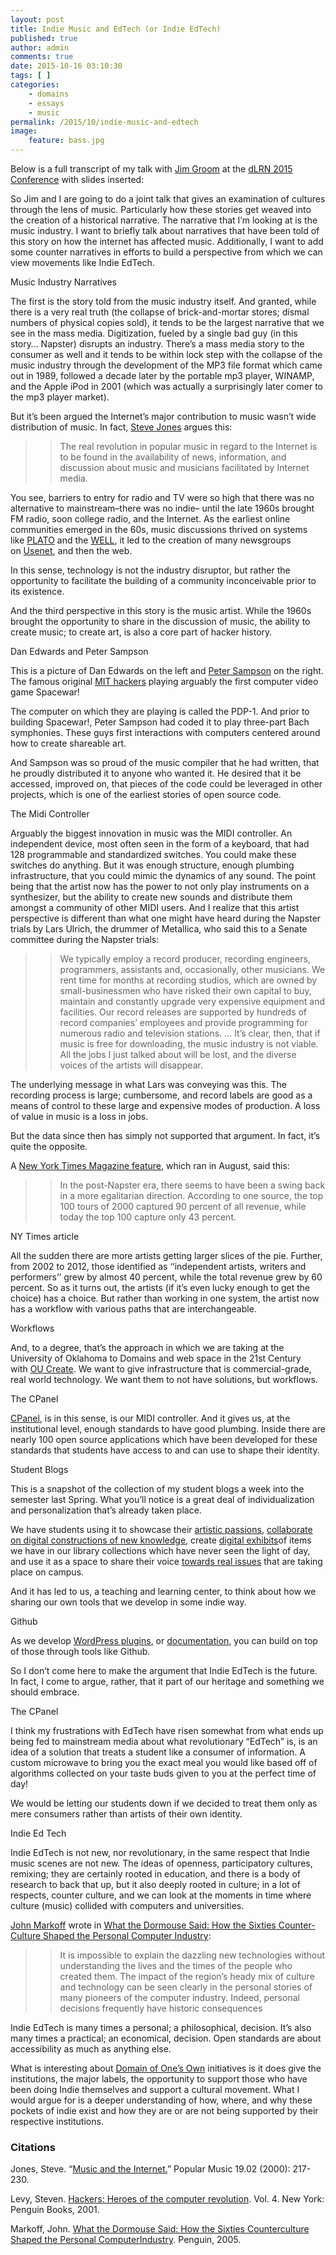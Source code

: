 ```yaml
---
layout: post
title: Indie Music and EdTech (or Indie EdTech)
published: true
author: admin
comments: true
date: 2015-10-16 03:10:30
tags: [ ]
categories:
    - domains
    - essays
    - music
permalink: /2015/10/indie-music-and-edtech
image:
    feature: bass.jpg
---
```

Below is a full transcript of my talk with [Jim Groom][1] at the [dLRN 2015 Conference][2] with slides inserted:

So Jim and I are going to do a joint talk that gives an examination of cultures through the lens of music. Particularly how these stories get weaved into the creation of a historical narrative. The narrative that I’m looking at is the music industry. I want to briefly talk about narratives that have been told of this story on how the internet has affected music. Additionally, I want to add some counter narratives in efforts to build a perspective from which we can view movements like Indie EdTech.

Music Industry Narratives 

The first is the story told from the music industry itself. And granted, while there is a very real truth (the collapse of brick-and-mortar stores; dismal numbers of physical copies sold), it tends to be the largest narrative that we see in the mass media. Digitization, fueled by a single bad guy (in this story… Napster) disrupts an industry. There’s a mass media story to the consumer as well and it tends to be within lock step with the collapse of the music industry through the development of the MP3 file format which came out in 1989, followed a decade later by the portable mp3 player, WINAMP, and the Apple iPod in 2001 (which was actually a surprisingly later comer to the mp3 player market).

But it’s been argued the Internet’s major contribution to music wasn’t wide distribution of music. In fact, [Steve Jones][3] argues this:

> > The real revolution in popular music in regard to the Internet is to be found in the availability of news, information, and discussion about music and musicians facilitated by Internet media.

You see, barriers to entry for radio and TV were so high that there was no alternative to mainstream&#8211;there was no indie&#8211; until the late 1960s brought FM radio, soon college radio, and the Internet. As the earliest online communities emerged in the 60s, music discussions thrived on systems like [PLATO][4] and the [WELL][5], it led to the creation of many newsgroups on [Usenet][6], and then the web.

In this sense, technology is not the industry disruptor, but rather the opportunity to facilitate the building of a community inconceivable prior to its existence.

And the third perspective in this story is the music artist. While the 1960s brought the opportunity to share in the discussion of music, the ability to create music; to create art, is also a core part of hacker history.

Dan Edwards and Peter Sampson 

This is a picture of Dan Edwards on the left and [Peter Sampson][7] on the right. The famous original [MIT hackers][8] playing arguably the first computer video game Spacewar!

The computer on which they are playing is called the PDP-1. And prior to building Spacewar!, Peter Sampson had coded it to play three-part Bach symphonies. These guys first interactions with computers centered around how to create shareable art.




And Sampson was so proud of the music compiler that he had written, that he proudly distributed it to anyone who wanted it. He desired that it be accessed, improved on, that pieces of the code could be leveraged in other projects, which is one of the earliest stories of open source code.

The Midi Controller 

Arguably the biggest innovation in music was the MIDI controller. An independent device, most often seen in the form of a keyboard, that had 128 programmable and standardized switches. You could make these switches do anything. But it was enough structure, enough plumbing infrastructure, that you could mimic the dynamics of any sound. The point being that the artist now has the power to not only play instruments on a synthesizer, but the ability to create new sounds and distribute them amongst a community of other MIDI users. And I realize that this artist perspective is different than what one might have heard during the Napster trials by Lars Ulrich, the drummer of Metallica, who said this to a Senate committee during the Napster trials:

> > We typically employ a record producer, recording engineers, programmers, assistants and, occasionally, other musicians. We rent time for months at recording studios, which are owned by small-businessmen who have risked their own capital to buy, maintain and constantly upgrade very expensive equipment and facilities. Our record releases are supported by hundreds of record companies’ employees and provide programming for numerous radio and television stations. &#8230; It’s clear, then, that if music is free for downloading, the music industry is not viable. All the jobs I just talked about will be lost, and the diverse voices of the artists will disappear.

The underlying message in what Lars was conveying was this. The recording process is large; cumbersome, and record labels are good as a means of control to these large and expensive modes of production. A loss of value in music is a loss in jobs.

But the data since then has simply not supported that argument. In fact, it’s quite the opposite.

A [New York Times Magazine feature][9], which ran in August, said this:

> > In the post-Napster era, there seems to have been a swing back in a more egalitarian direction. According to one source, the top 100 tours of 2000 captured 90 percent of all revenue, while today the top 100 capture only 43 percent.

NY Times article 

All the sudden there are more artists getting larger slices of the pie. Further, from 2002 to 2012, those identified as ‘‘independent artists, writers and performers’’ grew by almost 40 percent, while the total revenue grew by 60 percent. So as it turns out, the artists (if it’s even lucky enough to get the choice) has a choice. But rather than working in one system, the artist now has a workflow with various paths that are interchangeable.

Workflows 

And, to a degree, that’s the approach in which we are taking at the University of Oklahoma to Domains and web space in the 21st Century with [OU Create][10]. We want to give infrastructure that is commercial-grade, real world technology. We want them to not have solutions, but workflows.

The CPanel 

[CPanel][11], is in this sense, is our MIDI controller. And it gives us, at the institutional level, enough standards to have good plumbing. Inside there are nearly 100 open source applications which have been developed for these standards that students have access to and can use to shape their identity.

Student Blogs 

This is a snapshot of the collection of my student blogs a week into the semester last Spring. What you’ll notice is a great deal of individualization and personalization that’s already taken place.

We have students using it to showcase their [artistic passions][12], [collaborate on digital constructions of new knowledge][13], create [digital exhibits][14]of items we have in our library collections which have never seen the light of day, and use it as a space to share their voice [towards real issues][15] that are taking place on campus.

And it has led to us, a teaching and learning center, to think about how we sharing our own tools that we develop in some indie way.

Github 

As we develop [WordPress plugins][16], or [documentation][17], you can build on top of those through tools like Github.

So I don’t come here to make the argument that Indie EdTech is the future. In fact, I come to argue, rather, that it part of our heritage and something we should embrace.

The CPanel 

I think my frustrations with EdTech have risen somewhat from what ends up being fed to mainstream media about what revolutionary “EdTech” is, is an idea of a solution that treats a student like a consumer of information. A custom microwave to bring you the exact meal you would like based off of algorithms collected on your taste buds given to you at the perfect time of day!

We would be letting our students down if we decided to treat them only as mere consumers rather than artists of their own identity.

Indie Ed Tech 

Indie EdTech is not new, nor revolutionary, in the same respect that Indie music scenes are not new. The ideas of openness, participatory cultures, remixing; they are certainly rooted in education, and there is a body of research to back that up, but it also deeply rooted in culture; in a lot of respects, counter culture, and we can look at the moments in time where culture (music) collided with computers and universities.

[John Markoff][18] wrote in [What the Dormouse Said: How the Sixties Counter-Culture Shaped the Personal Computer Industry][19]:

> > It is impossible to explain the dazzling new technologies without understanding the lives and the times of the people who created them. The impact of the region’s heady mix of culture and technology can be seen clearly in the personal stories of many pioneers of the computer industry. Indeed, personal decisions frequently have historic consequences

Indie EdTech is many times a personal; a philosophical, decision. It’s also many times a practical; an economical, decision. Open standards are about accessibility as much as anything else.

What is interesting about [Domain of One’s Own][20] initiatives is it does give the institutions, the major labels, the opportunity to support those who have been doing Indie themselves and support a cultural movement. What I would argue for is a deeper understanding of how, where, and why these pockets of indie exist and how they are or are not being supported by their respective institutions.

### Citations

Jones, Steve. &#8220;[Music and the Internet.][21]&#8221; Popular Music 19.02 (2000): 217-230.

Levy, Steven. [Hackers: Heroes of the computer revolution][22]. Vol. 4. New York: Penguin Books, 2001.

Markoff, John. [What the Dormouse Said: How the Sixties Counterculture Shaped the Personal ComputerIndustry][19]. Penguin, 2005.

 [1]: http://www.twitter.com/jimgroom
 [2]: http://linkresearchlab.org/dlrn2015/
 [3]: http://stevejones.me/
 [4]: http://bit.ly/1MuCRe4
 [5]: https://en.wikipedia.org/wiki/The_WELL
 [6]: https://en.wikipedia.org/wiki/Usenet
 [7]: https://en.wikipedia.org/wiki/Peter_Samson
 [8]: https://en.wikipedia.org/wiki/Hacks_at_the_Massachusetts_Institute_of_Technology
 [9]: http://www.nytimes.com/2015/08/23/magazine/the-creative-apocalypse-that-wasnt.html?_r=0
 [10]: https://create.ou.edu/
 [11]: https://twitter.com/cPanel
 [12]: http://allyburtphotography.com/
 [13]: http://originsofchristianity.net/
 [14]: http://rockets.cacexplore.org/
 [15]: http://viviansalamanca.com/uncategorized/real-sooners/
 [16]: https://github.com/oudiglearn/BadgeOS_Slack-Integration
 [17]: https://github.com/oudiglearn/OU-Create-Support
 [18]: https://en.wikipedia.org/wiki/John_Markoff
 [19]: http://www.amazon.com/What-Dormouse-Said-Counterculture-Personal/dp/0143036769
 [20]: http://umw.domains/
 [21]: http://stevejones.me/pubs/2011/musicandtheinternetjones2011.pdf
 [22]: http://www.amazon.com/Hackers-Computer-Revolution-Anniversary-Edition/dp/1449388396